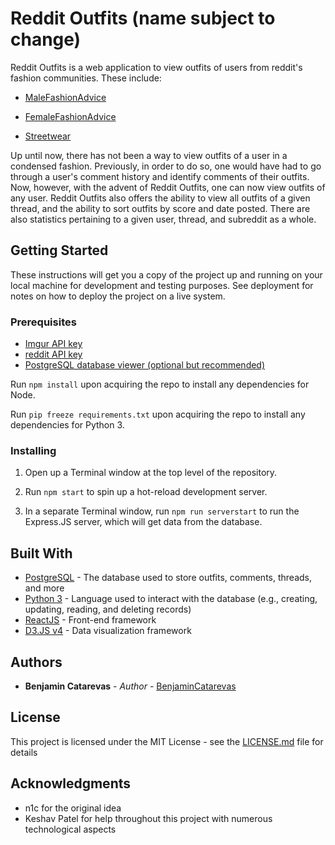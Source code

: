 # Reddit Outfits (name subject to change)

Reddit Outfits is a web application to view outfits of users from reddit's fashion communities. These include:

- [MaleFashionAdvice](https://reddit.com/r/malefashionadvice)

- [FemaleFashionAdvice](https://reddit.com/r/femalefashionadvice)

- [Streetwear](https://reddit.com/r/streetwear)

Up until now, there has not been a way to view outfits of a user in a condensed fashion. Previously, in order to do so, one would have had to go through a user's comment history and identify comments of their outfits. Now, however, with the advent of Reddit Outfits, one can now view outfits of any user. Reddit Outfits also offers the ability to view all outfits of a given thread, and the ability to sort outfits by score and date posted. There are also statistics pertaining to a given user, thread, and subreddit as a whole.

## Getting Started

These instructions will get you a copy of the project up and running on your local machine for development and testing purposes. See deployment for notes on how to deploy the project on a live system.

<TBD>

### Prerequisites

- [Imgur API key](https://api.imgur.com/)
- [reddit API key](https://www.reddit.com/wiki/api)
- [PostgreSQL database viewer (optional but recommended)](https://www.pgadmin.org/)

Run `npm install` upon acquiring the repo to install any dependencies for Node.

Run `pip freeze requirements.txt` upon acquiring the repo to install any dependencies for Python 3.

### Installing

1. Open up a Terminal window at the top level of the repository.

2. Run `npm start` to spin up a hot-reload development server.

3. In a separate Terminal window, run `npm run serverstart` to run the Express.JS server, which will get data from the database.

## Built With

- [PostgreSQL](https://www.postgresql.org/) - The database used to store outfits, comments, threads, and more
- [Python 3](https://www.python.org/) - Language used to interact with the database (e.g., creating, updating, reading, and deleting records)
- [ReactJS](https://reactjs.org/) - Front-end framework
- [D3.JS v4](https://d3js.org/) - Data visualization framework

## Authors

- **Benjamin Catarevas** - _Author_ - [BenjaminCatarevas](https://github.com/BenjaminCatarevas)

## License

This project is licensed under the MIT License - see the [LICENSE.md](LICENSE.md) file for details

## Acknowledgments

- n1c for the original idea
- Keshav Patel for help throughout this project with numerous technological aspects
